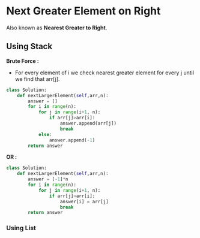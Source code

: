 # Next Greater Element on Right

Also known as **Nearest Greater to Right**.

## Using Stack

**Brute Force :**

- For every element of i we check nearest greater element for every j until we find that arr[j].

```py
class Solution:
    def nextLargerElement(self,arr,n):
        answer = []
        for i in range(n):
            for j in range(i+1, n):
                if arr[j]>arr[i]:
                    answer.append(arr[j])
                    break
            else:
                answer.append(-1)
        return answer
```

**OR :**

```py
class Solution:
    def nextLargerElement(self,arr,n):
        answer = [-1]*n
        for i in range(n):
            for j in range(i+1, n):
                if arr[j]>arr[i]:
                    answer[i] = arr[j]
                    break
        return answer
```

### Using List

```py

```

